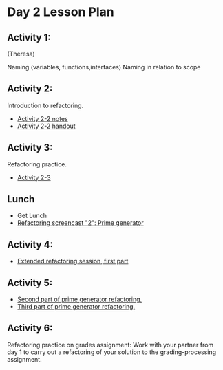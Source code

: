 # Day 2 Lesson Plan

## Activity 1:

(Theresa)

Naming (variables, functions,interfaces)
Naming in relation to scope

## Activity 2:

Introduction to refactoring.

- [Activity 2-2 notes](../activities/activity2-2refactoringIntro.md)
- [Activity 2-2 handout](../activities/activity2-2refactoringHandout.md)

## Activity 3:

Refactoring practice.

- [Activity 2-3](../activities/activity2-3refactoring.md)

## Lunch

- Get Lunch
- [Refactoring screencast "2": Prime generator](videos/04-prime_gen_screencast.md)

## Activity 4:

- [Extended refactoring session, first part](activities/refactoring1.md)

## Activity 5:

- [Second part of prime generator refactoring.](activities/refactoring2.md)
- [Third part of prime generator refactoring.](activities/refactoring3.md)

## Activity 6:

Refactoring practice on grades assignment: Work with your partner from day 1 to carry out a refactoring of your solution to the grading-processing assignment.
